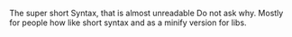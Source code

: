 The super short Syntax, that is almost unreadable
Do not ask why. Mostly for people how like short syntax and as a minify version for libs.